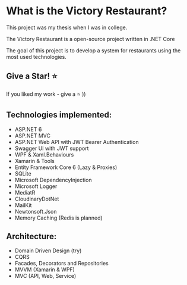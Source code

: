 What is the Victory Restaurant?
=====================
This project was my thesis when I was in college.

The Victory Restaurant is a open-source project written in .NET Core

The goal of this project is to develop a system for restaurants using
the most used technologies.

## Give a Star! :star:
If you liked my work - give a :star: ))

## Technologies implemented:

- ASP.NET 6
 - ASP.NET MVC
 - ASP.NET Web API with JWT Bearer Authentication
- Swagger UI with JWT support
- WPF & Xaml.Behaviours
- Xamarin & Tools
- Entity Framework Core 6 (Lazy & Proxies)
- SQLite
- Microsoft DependencyInjection
- Microsoft Logger
- MediatR
- CloudinaryDotNet
- MailKit
- Newtonsoft.Json
- Memory Caching (Redis is planned)

## Architecture:

- Domain Driven Design (try)
- CQRS
- Facades, Decorators and Repositories
- MVVM (Xamarin & WPF)
- MVC (API, Web, Service)